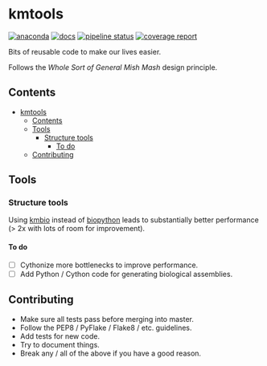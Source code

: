 # kmtools

[![anaconda](https://img.shields.io/conda/dn/kimlab/kmtools.svg)](https://anaconda.org/kimlab/kmtools/)
[![docs](https://img.shields.io/badge/docs-v0.2.0-blue.svg?version=latest)](https://kimlab.gitlab.io/kmtools/v0.2.0/)
[![pipeline status](https://gitlab.com/kimlab/kmtools/badges/v0.2.0/pipeline.svg)](https://gitlab.com/kimlab/kmtools/commits/v0.2.0/)
[![coverage report](https://gitlab.com/kimlab/kmtools/badges/v0.2.0/coverage.svg)](https://kimlab.gitlab.io/kmtools/v0.2.0/htmlcov/)

Bits of reusable code to make our lives easier.

Follows the *Whole Sort of General Mish Mash* design principle.

## Contents

- [kmtools](#kmtools)
  - [Contents](#contents)
  - [Tools](#tools)
    - [Structure tools](#structure-tools)
      - [To do](#to-do)
  - [Contributing](#contributing)

## Tools

### Structure tools

Using [kmbio](https://github.com/kimlaborg/kmbio) instead of [biopython](https://github.com/biopython/biopython) leads to substantially better performance (> 2x with lots of room for improvement).

#### To do

- [ ] Cythonize more bottlenecks to improve performance.
- [ ] Add Python / Cython code for generating biological assemblies.

## Contributing

- Make sure all tests pass before merging into master.
- Follow the PEP8 / PyFlake / Flake8 / etc. guidelines.
- Add tests for new code.
- Try to document things.
- Break any / all of the above if you have a good reason.
